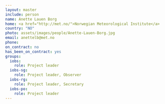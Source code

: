 ```yaml
---
layout: master
include: person
name: Anette Lauen Borg
home: <a href="http://met.no/">Norwegian Meteorological Institute</a>
country: "NO"
photo: assets/images/people/Anette-Lauen-Borg.jpg
email: anettelb@met.no
phone:
on_contract: no
has_been_on_contract: yes
groups:
  iobs:
    role: Project leader
  iobs-sg:
    role: Project leader, Observer
  iobs-rg:
    role: Project leader, Secretary
  iobs-po:
    role: Project leader
---
```


